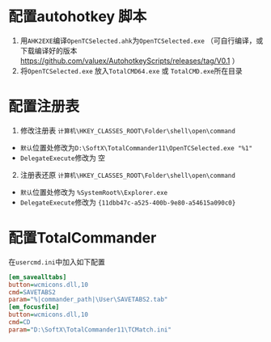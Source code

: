 # 配置autohotkey 脚本
1. 用`AHK2EXE`编译`OpenTCSelected.ahk`为`OpenTCSelected.exe` （可自行编译，或下载编译好的版本 https://github.com/valuex/AutohotkeyScripts/releases/tag/V0.1  ）
2. 将`OpenTCSelected.exe` 放入`TotalCMD64.exe` 或 `TotalCMD.exe`所在目录

# 配置注册表
1. 修改注册表 `计算机\HKEY_CLASSES_ROOT\Folder\shell\open\command`
- `默认`位置处修改为`D:\SoftX\TotalCommander11\OpenTCSelected.exe "%1"`
- `DelegateExecute`修改为 空

2. 注册表还原  `计算机\HKEY_CLASSES_ROOT\Folder\shell\open\command`
- `默认`位置处修改为 `%SystemRoot%\Explorer.exe`
- `DelegateExecute`修改为 `{11dbb47c-a525-400b-9e80-a54615a090c0}`

# 配置TotalCommander
在`usercmd.ini`中加入如下配置
```ini
[em_savealltabs]
button=wcmicons.dll,10
cmd=SAVETABS2
param="%|commander_path|\User\SAVETABS2.tab"
[em_focusfile]
button=wcmicons.dll,10
cmd=CD
param="D:\SoftX\TotalCommander11\TCMatch.ini"

```
